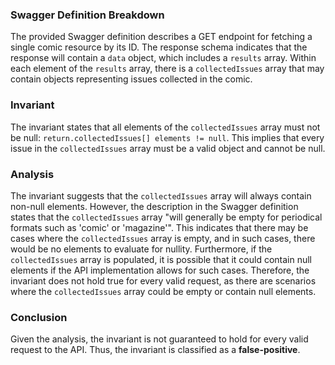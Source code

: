 ### Swagger Definition Breakdown
The provided Swagger definition describes a GET endpoint for fetching a single comic resource by its ID. The response schema indicates that the response will contain a `data` object, which includes a `results` array. Within each element of the `results` array, there is a `collectedIssues` array that may contain objects representing issues collected in the comic.

### Invariant
The invariant states that all elements of the `collectedIssues` array must not be null: `return.collectedIssues[] elements != null`. This implies that every issue in the `collectedIssues` array must be a valid object and cannot be null.

### Analysis
The invariant suggests that the `collectedIssues` array will always contain non-null elements. However, the description in the Swagger definition states that the `collectedIssues` array "will generally be empty for periodical formats such as 'comic' or 'magazine'". This indicates that there may be cases where the `collectedIssues` array is empty, and in such cases, there would be no elements to evaluate for nullity. Furthermore, if the `collectedIssues` array is populated, it is possible that it could contain null elements if the API implementation allows for such cases. Therefore, the invariant does not hold true for every valid request, as there are scenarios where the `collectedIssues` array could be empty or contain null elements.

### Conclusion
Given the analysis, the invariant is not guaranteed to hold for every valid request to the API. Thus, the invariant is classified as a **false-positive**.
